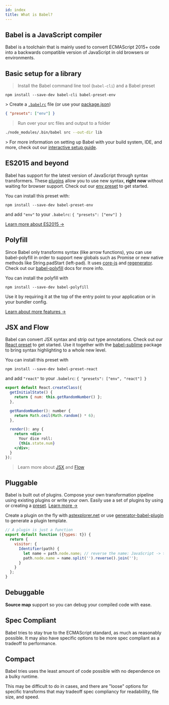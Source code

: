 ```yaml
---
id: index
title: What is Babel?
---
```


## Babel is a JavaScript compiler

Babel is a toolchain that is mainly used to convert ECMAScript 2015+ code into a backwards compatible version of JavaScript in old browsers or environments.

## Basic setup for a library  

> Install the Babel command line tool (`babel-cli`) and a Babel preset

```shell
npm install --save-dev babel-cli babel-preset-env
```

\> Create a [`.babelrc`](/docs/usage/babelrc) file (or use your [package.json](/docs/usage/babelrc#use-via-packagejson))

```json
{ "presets": ["env"] }
```

> Run over your src files and output to a folder

```sh
./node_modules/.bin/babel src --out-dir lib
```

\> For more information on setting up Babel with your build system, IDE, and more, check out our [interactive setup guide](/docs/setup).

ES2015 and beyond
-----------------

Babel has support for the latest version of JavaScript through syntax transformers. These [plugins](https://babeljs.io/docs/plugins/) allow you to use new syntax, **right now** without waiting for browser support. Check out our [env preset](https://babeljs.io/docs/plugins/preset-env) to get started.

You can install this preset with:

```shell
npm install --save-dev babel-preset-env
```

and add `"env"` to your `.babelrc`: `{ "presets": ["env"] }`

[Learn more about ES2015 →](/learn-es2015/)

Polyfill
--------

Since Babel only transforms syntax (like arrow functions), you can use babel-polyfill in order to support new globals such as Promise or new native methods like String.padStart (left-pad). It uses [core-js](https://github.com/zloirock/core-js) and [regenerator](https://facebook.github.io/regenerator/). Check out our [babel-polyfill](/docs/usage/polyfill) docs for more info.

You can install the polyfill with

```shell
npm install --save-dev babel-polyfill
```

Use it by requiring it at the top of the entry point to your application or in your bundler config.

[Learn about more features →](https://github.com/zloirock/core-js#index)

JSX and Flow
------------

Babel can convert JSX syntax and strip out type annotations. Check out our [React preset](https://babeljs.io/docs/plugins/preset-react/) to get started. Use it together with the [babel-sublime](https://github.com/babel/babel-sublime) package to bring syntax highlighting to a whole new level.

You can install this preset with

```shell
npm install --save-dev babel-preset-react
```

and add `"react"` to your `.babelrc`: `{ "presets": ["env", "react"] }`

```jsx
export default React.createClass({
  getInitialState() {
    return { num: this.getRandomNumber() };
  },

  getRandomNumber(): number {
    return Math.ceil(Math.random() * 6);
  },

  render(): any {
    return <div>
      Your dice roll:
      {this.state.num}
    </div>;
  }
});
```

> Learn more about [JSX](https://facebook.github.io/jsx/) and [Flow](http://flowtype.org/)

Pluggable
---------

Babel is built out of plugins. Compose your own transformation pipeline using existing plugins or write your own. Easily use a set of plugins by using or creating a [preset](/docs/plugins/#presets). [Learn more →](/docs/plugins/)

Create a plugin on the fly with [astexplorer.net](https://astexplorer.net/#/KJ8AjD6maa) or use [generator-babel-plugin](https://github.com/babel/generator-babel-plugin) to generate a plugin template.

```javascript
// A plugin is just a function
export default function ({types: t}) {
  return {
    visitor: {
      Identifier(path) {
        let name = path.node.name; // reverse the name: JavaScript -> tpircSavaJ
        path.node.name = name.split('').reverse().join('');
      }
    }
  };
}
```

Debuggable
----------

**Source map** support so you can debug your compiled code with ease.

Spec Compliant
--------

Babel tries to stay true to the ECMAScript standard, as much as reasonably possible. It may also have specific options to be more spec compliant as a tradeoff to performance.

Compact
--------

Babel tries uses the least amount of code possible with no dependence on a bulky runtime.

This may be difficult to do in cases, and there are "loose" options for specific transforms that may tradeoff spec compliancy for readabililty, file size, and speed.
